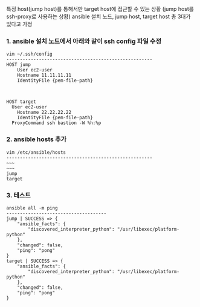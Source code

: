 특정 host(jump host)를 통해서만 target host에 접근할 수 있는 상황 (jump host를 ssh-proxy로 사용하는 상황)
ansible 설치 노드, jump host, target host 총 3대가 있다고 가정

### 1. ansible 설치 노드에서 아래와 같이 ssh config 파일 수정

```
vim ~/.ssh/config
------------------------------------------------------
HOST jump
	User ec2-user
	Hostname 11.11.11.11  
	IdentityFile {pem-file-path}
  
  

HOST target
  User ec2-user
	Hostname 22.22.22.22    
	IdentityFile {pem-file-path}
  ProxyCommand ssh bastion -W %h:%p
```

### 2. ansible hosts 추가
```
vim /etc/ansible/hosts
------------------------------------------------------
~~~
~~~
jump
target

```

### 3. 테스트
```
ansible all -m ping
-------------------------------------
jump | SUCCESS => {
    "ansible_facts": {
        "discovered_interpreter_python": "/usr/libexec/platform-python"
    },
    "changed": false,
    "ping": "pong"
}
target | SUCCESS => {
    "ansible_facts": {
        "discovered_interpreter_python": "/usr/libexec/platform-python"
    },
    "changed": false,
    "ping": "pong"
}
```

